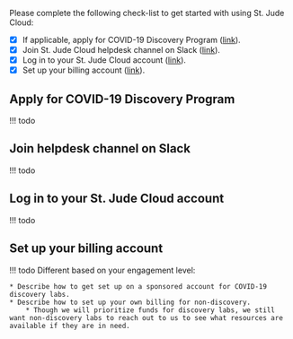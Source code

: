 Please complete the following check-list to get started with using St. Jude Cloud:

- [x] If applicable, apply for COVID-19 Discovery Program ([link](#apply-for-covid-19-discovery-program)).
- [x] Join St. Jude Cloud helpdesk channel on Slack ([link](#join-helpdesk-channel-on-slack)).
- [x] Log in to your St. Jude Cloud account ([link](#log-in-to-your-st-jude-cloud-account)). 
- [x] Set up your billing account ([link](#set-up-your-billing-account)).

## Apply for COVID-19 Discovery Program

!!! todo
    
## Join helpdesk channel on Slack

!!! todo

## Log in to your St. Jude Cloud account

!!! todo

## Set up your billing account

!!! todo
    Different based on your engagement level:

    * Describe how to get set up on a sponsored account for COVID-19 discovery labs.
    * Describe how to set up your own billing for non-discovery.
        * Though we will prioritize funds for discovery labs, we still want non-discovery labs to reach out to us to see what resources are available if they are in need.